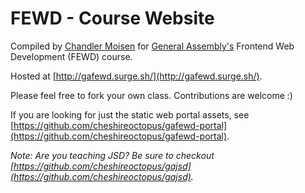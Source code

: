 # FEWD - Course Website

Compiled by [Chandler Moisen](http://github.com/cheshireoctopus) for [General Assembly's](http://generalassemb.ly) Frontend Web Development (FEWD) course.

Hosted at [http://gafewd.surge.sh/](http://gafewd.surge.sh/).

Please feel free to fork your own class. Contributions are welcome :)

If you are looking for just the static web portal assets, see [https://github.com/cheshireoctopus/gafewd-portal](https://github.com/cheshireoctopus/gafewd-portal).

*Note: Are you teaching JSD? Be sure to checkout [https://github.com/cheshireoctopus/gajsd](https://github.com/cheshireoctopus/gajsd).*
